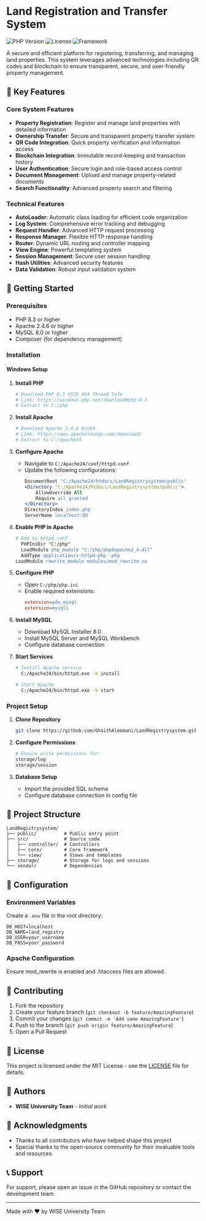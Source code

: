 # Land Registration and Transfer System

![PHP Version](https://img.shields.io/badge/PHP-8.3-blue)
![License](https://img.shields.io/badge/License-MIT-green)
![Framework](https://img.shields.io/badge/Framework-MVC-orange)

A secure and efficient platform for registering, transferring, and managing land properties. This system leverages advanced technologies including QR codes and blockchain to ensure transparent, secure, and user-friendly property management.

## 🌟 Key Features

### Core System Features
- **Property Registration**: Register and manage land properties with detailed information
- **Ownership Transfer**: Secure and transparent property transfer system
- **QR Code Integration**: Quick property verification and information access
- **Blockchain Integration**: Immutable record-keeping and transaction history
- **User Authentication**: Secure login and role-based access control
- **Document Management**: Upload and manage property-related documents
- **Search Functionality**: Advanced property search and filtering

### Technical Features
- **AutoLoader**: Automatic class loading for efficient code organization
- **Log System**: Comprehensive error tracking and debugging
- **Request Handler**: Advanced HTTP request processing
- **Response Manager**: Flexible HTTP response handling
- **Router**: Dynamic URL routing and controller mapping
- **View Engine**: Powerful templating system
- **Session Management**: Secure user session handling
- **Hash Utilities**: Advanced security features
- **Data Validation**: Robust input validation system

## 🚀 Getting Started

### Prerequisites
- PHP 8.3 or higher
- Apache 2.4.6 or higher
- MySQL 8.0 or higher
- Composer (for dependency management)

### Installation

#### Windows Setup

1. **Install PHP**
   ```bash
   # Download PHP 8.3 VS16 X64 Thread Safe
   # Link: https://windows.php.net/download#php-8.3
   # Extract to C:/php
   ```

2. **Install Apache**
   ```bash
   # Download Apache 2.4.6 Win64
   # Link: https://www.apachelounge.com/download/
   # Extract to C:/apache24
   ```

3. **Configure Apache**
   - Navigate to `C:/Apache24/conf/httpd.conf`
   - Update the following configurations:
     ```apache
     DocumentRoot "C:/Apache24/htdocs/LandRegistrysystem/public"
     <Directory "C:/Apache24/htdocs/LandRegistrysystem/public">
         AllowOverride All
         Require all granted
     </Directory>
     DirectoryIndex index.php
     ServerName localhost:80
     ```

4. **Enable PHP in Apache**
   ```apache
   # Add to httpd.conf
     PHPIniDir "C:/php"
     LoadModule php_module "C:/php/php8apache2_4.dll"
     AddType application/x-httpd-php .php
   LoadModule rewrite_module modules/mod_rewrite.so
   ```

5. **Configure PHP**
   - Open `C:/php/php.ini`
   - Enable required extensions:
     ```ini
     extension=pdo_mysql
     extension=mysqli
     ```

6. **Install MySQL**
   - Download MySQL Installer 8.0
   - Install MySQL Server and MySQL Workbench
   - Configure database connection

7. **Start Services**
   ```bash
   # Install Apache service
     C:/Apache24/bin/httpd.exe -k install
   
   # Start Apache
     C:/Apache24/bin/httpd.exe -k start
     ```

### Project Setup

1. **Clone Repository**
   ```bash
   git clone https://github.com/GhaithAlmomani/LandRegistrysystem.git
   ```

2. **Configure Permissions**
   ```bash
   # Ensure write permissions for:
   storage/log
   storage/session
   ```

3. **Database Setup**
   - Import the provided SQL schema
   - Configure database connection in config file

## 📁 Project Structure

```
LandRegistrysystem/
├── public/          # Public entry point
├── src/             # Source code
│   ├── controller/  # Controllers
│   ├── core/        # Core framework
│   └── view/        # Views and templates
├── storage/         # Storage for logs and sessions
└── vendor/          # Dependencies
```

## 🔧 Configuration

### Environment Variables
Create a `.env` file in the root directory:
```env
DB_HOST=localhost
DB_NAME=land_registry
DB_USER=your_username
DB_PASS=your_password
```

### Apache Configuration
Ensure mod_rewrite is enabled and .htaccess files are allowed.

## 🤝 Contributing

1. Fork the repository
2. Create your feature branch (`git checkout -b feature/AmazingFeature`)
3. Commit your changes (`git commit -m 'Add some AmazingFeature'`)
4. Push to the branch (`git push origin feature/AmazingFeature`)
5. Open a Pull Request

## 📝 License

This project is licensed under the MIT License - see the [LICENSE](LICENSE) file for details.

## 👥 Authors

- **WISE University Team** - *Initial work*

## 🙏 Acknowledgments

- Thanks to all contributors who have helped shape this project
- Special thanks to the open-source community for their invaluable tools and resources

## 📞 Support

For support, please open an issue in the GitHub repository or contact the development team.

---

Made with ❤️ by WISE University Team
